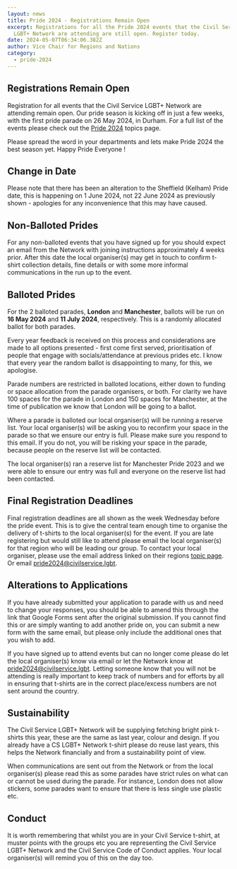 ```yaml
---
layout: news
title: Pride 2024 - Registrations Remain Open
excerpt: Registrations for all the Pride 2024 events that the Civil Service
  LGBT+ Network are attending are still open. Register today.
date: 2024-05-07T06:34:06.382Z
author: Vice Chair for Regions and Nations
category:
  - pride-2024
---
```

## Registrations Remain Open

Registration for all events that the Civil Service LGBT+ Network are attending remain open. Our pride season is kicking off in just a few weeks, with the first pride parade on 26 May 2024, in Durham. For a full list of the events please check out the [Pride 2024](https://www.civilservice.lgbt/pride-2024/) topics page. 

Please spread the word in your departments and lets make Pride 2024 the best season yet. Happy Pride Everyone !

## Change in Date

Please note that there has been an alteration to the Sheffield (Kelham) Pride date, this is happening on 1 June 2024, not 22 June 2024 as previously shown - apologies for any inconvenience that this may have caused. 

## N﻿on-Balloted Prides

F﻿or any non-balloted events that you have signed up for you should expect an email from the Network with joining instructions approximately 4 weeks prior. After this date the local organiser(s) may get in touch to confirm t-shirt collection details, fine details or with some more informal communications in the run up to the event.

## Balloted Prides

F﻿or the 2 balloted parades, **London** and **Manchester**, ballots will be run on **16 May 2024** and **11 July 2024**, respectively. This is a randomly allocated ballot for both parades. 

E﻿very year feedback is received on this process and considerations are made to all options presented - first come first served, prioritisation of people that engage with socials/attendance at previous prides etc. I know that every year the random ballot is disappointing to many, for this, we apologise.

P﻿arade numbers are restricted in balloted locations, either down to funding or space allocation from the parade organisers, or both. For clarity we have 100 spaces for the parade in London and 150 spaces for Manchester, at the time of publication we know that London will be going to a ballot. 

W﻿here a parade is balloted our local organiser(s) will be running a reserve list. Your local organiser(s) will be asking you to reconfirm your space in the parade so that we ensure our entry is full. Please make sure you respond to this email. If you do not, you will be risking your space in the parade, because people on the reserve list will be contacted.

The local organiser(s) ran a reserve list for Manchester Pride 2023 and we were able to ensure our entry was full and everyone on the reserve list had been contacted.

## F﻿inal Registration Deadlines

F﻿inal registration deadlines are all shown as the week Wednesday before the pride event. This is to give the central team enough time to organise the delivery of t-shirts to the local organiser(s) for the event. If you are late registering but would still like to attend please email the local organiser(s) for that region who will be leading our group. To contact your local organiser, please use the email address linked on their regions [topic page](https://www.civilservice.lgbt/topics/). Or email [pride2024@civilservice.lgbt](mailto:pride2024@civilservice.lgbt).

## Alterations to Applications

If you have already submitted your application to parade with us and need to change your responses, you should be able to amend this through the link that Google Forms sent after the original submission. If you cannot find this or are simply wanting to add another pride on, you can submit a new form with the same email, but please only include the additional ones that you wish to add.

I﻿f you have signed up to attend events but can no longer come please do let the local organiser(s) know via email or let the Network know at [pride2024@civilservice.lgbt](mailto:pride2024@civilservice.lgbt). Letting someone know that you will not be attending is really important  to keep track of numbers and for efforts by all in ensuring that t-shirts are in the correct place/excess numbers are not sent around the country.

## Sustainability

The Civil Service LGBT+ Network will be supplying fetching bright pink t-shirts this year, these are the same as last year, colour and design. If you already have a CS LGBT+ Network t-shirt please do reuse last years, this helps the Network financially and from a sustainability point of view.

W﻿hen communications are sent out from the Network or from the local organiser(s) please read this as some parades have strict rules on what can or cannot be used during the parade. For instance, London does not allow stickers, some parades want to ensure that there is less single use plastic etc. 

## C﻿onduct

I﻿t is worth remembering that whilst you are in your Civil Service t-shirt, at muster points with the groups etc you are representing the Civil Service LGBT+ Network and the Civil Service Code of Conduct applies. Your local organiser(s) will remind you of this on the day too.